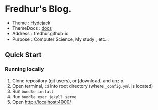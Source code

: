 # Fredhur's Blog. 

+ Theme : [Hydejack](https://hydejack.com)
+ ThemeDocs : [docs](https://hydejack.com/docs)
+ Address : fredhur.github.io
+ Purpose : Computer Science, My study , etc...


## Quick Start
### Running locally
1. Clone repository (git users), or [download] and unzip.
2. Open terminal, `cd` into root directory (where `_config.yml` is located)
3. Run `bundle install`
4. Run `bundle exec jekyll serve`
5. Open <http://localhost:4000/>




